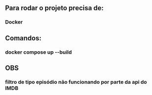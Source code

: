 ## Para rodar o projeto precisa de:
### Docker
## Comandos:
### docker compose up --build
## OBS
### filtro de tipo episódio não funcionando por parte da api do IMDB
